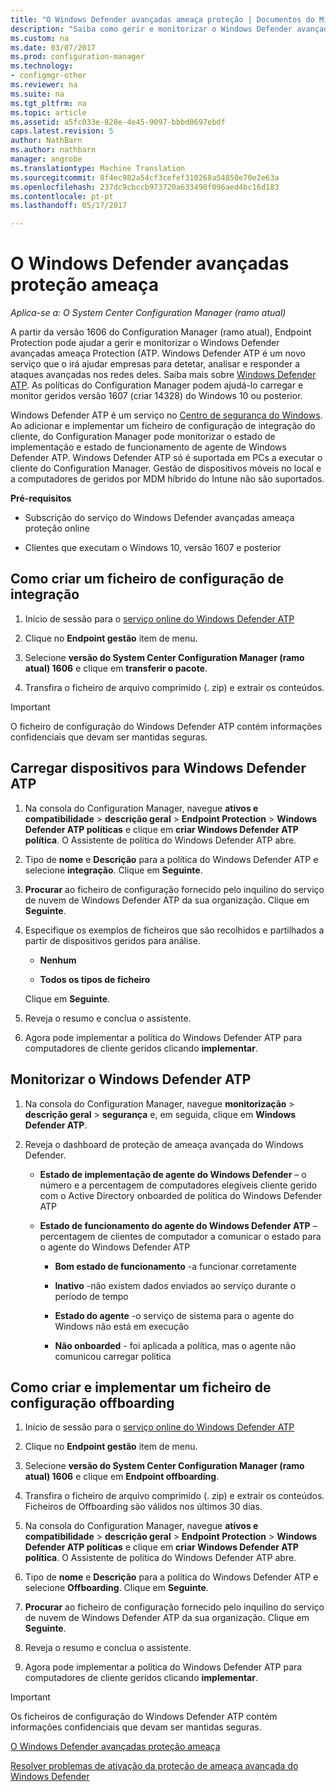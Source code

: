```yaml
---
title: "O Windows Defender avançadas ameaça proteção | Documentos do Microsoft"
description: "Saiba como gerir e monitorizar o Windows Defender avançadas ameaça Protection, um novo serviço que o ajuda a responder a ataques avançadas de empresas."
ms.custom: na
ms.date: 03/07/2017
ms.prod: configuration-manager
ms.technology:
- configmgr-other
ms.reviewer: na
ms.suite: na
ms.tgt_pltfrm: na
ms.topic: article
ms.assetid: a5fc033e-828e-4e45-9097-bbbd0697ebdf
caps.latest.revision: 5
author: NathBarn
ms.author: nathbarn
manager: angrobe
ms.translationtype: Machine Translation
ms.sourcegitcommit: 8f4ec982a54cf3cefef310268a54850e70e2e63a
ms.openlocfilehash: 237dc9cbccb973720a633490f096aed4bc16d183
ms.contentlocale: pt-pt
ms.lasthandoff: 05/17/2017

---
```

# <a name="windows-defender-advanced-threat-protection"></a>O Windows Defender avançadas proteção ameaça

*Aplica-se a: O System Center Configuration Manager (ramo atual)*

A partir da versão 1606 do Configuration Manager (ramo atual), Endpoint Protection pode ajudar a gerir e monitorizar o Windows Defender avançadas ameaça Protection (ATP. Windows Defender ATP é um novo serviço que o irá ajudar empresas para detetar, analisar e responder a ataques avançadas nos redes deles.  Saiba mais sobre [Windows Defender ATP](http://aka.ms/technet-wdatp). As políticas do Configuration Manager podem ajudá-lo carregar e monitor geridos versão 1607 (criar 14328) do Windows 10 ou posterior.

Windows Defender ATP é um serviço no [Centro de segurança do Windows](https://securitycenter.windows.com). Ao adicionar e implementar um ficheiro de configuração de integração do cliente, do Configuration Manager pode monitorizar o estado de implementação e estado de funcionamento de agente de Windows Defender ATP. Windows Defender ATP só é suportada em PCs a executar o cliente do Configuration Manager. Gestão de dispositivos móveis no local e a computadores de geridos por MDM híbrido do Intune não são suportados.

 **Pré-requisitos**  

-   Subscrição do serviço do Windows Defender avançadas ameaça proteção online  

-   Clientes que executam o Windows 10, versão 1607 e posterior  

## <a name="how-to-create-an-onboarding-configuration-file"></a>Como criar um ficheiro de configuração de integração  

 1.  Início de sessão para o [serviço online do Windows Defender ATP](https://securitycenter.windows.com/)   

 2.  Clique no **Endpoint gestão** item de menu.  

 3.  Selecione **versão do System Center Configuration Manager (ramo atual) 1606** e clique em **transferir o pacote**.  

 4.  Transfira o ficheiro de arquivo comprimido (. zip) e extrair os conteúdos.

> [!IMPORTANT]
> O ficheiro de configuração do Windows Defender ATP contém informações confidenciais que devam ser mantidas seguras.

## <a name="onboard-devices-for-windows-defender-atp"></a>Carregar dispositivos para Windows Defender ATP  

1.  Na consola do Configuration Manager, navegue **ativos e compatibilidade** > **descrição geral** > **Endpoint Protection** > **Windows Defender ATP políticas** e clique em **criar Windows Defender ATP política**. O Assistente de política do Windows Defender ATP abre.  

2.  Tipo de **nome** e **Descrição** para a política do Windows Defender ATP e selecione **integração**. Clique em **Seguinte**.  

3.  **Procurar** ao ficheiro de configuração fornecido pelo inquilino do serviço de nuvem de Windows Defender ATP da sua organização. Clique em **Seguinte**.  

4.  Especifique os exemplos de ficheiros que são recolhidos e partilhados a partir de dispositivos geridos para análise.  

    -   **Nenhum**   

    -   **Todos os tipos de ficheiro**  

     Clique em **Seguinte**.  

5.  Reveja o resumo e conclua o assistente.  

6.  Agora pode implementar a política do Windows Defender ATP para computadores de cliente geridos clicando **implementar**.  

## <a name="monitor-windows-defender-atp"></a>Monitorizar o Windows Defender ATP  

1.  Na consola do Configuration Manager, navegue **monitorização** > **descrição geral** > **segurança** e, em seguida, clique em **Windows Defender ATP**.  

2.  Reveja o dashboard de proteção de ameaça avançada do Windows Defender.  

    -   **Estado de implementação de agente do Windows Defender** – o número e a percentagem de computadores elegíveis cliente gerido com o Active Directory onboarded de política do Windows Defender ATP  

    -   **Estado de funcionamento do agente do Windows Defender ATP** – percentagem de clientes de computador a comunicar o estado para o agente do Windows Defender ATP  

        -   **Bom estado de funcionamento** -a funcionar corretamente  

        -   **Inativo** -não existem dados enviados ao serviço durante o período de tempo  

        -   **Estado do agente** -o serviço de sistema para o agente do Windows não está em execução  

        -   **Não onboarded** - foi aplicada a política, mas o agente não comunicou carregar política  


## <a name="how-to-create-and-deploy-an-offboarding-configuration-file"></a>Como criar e implementar um ficheiro de configuração offboarding  

1.  Início de sessão para o [serviço online do Windows Defender ATP](https://securitycenter.windows.com/)   

2.  Clique no **Endpoint gestão** item de menu.  

3.  Selecione **versão do System Center Configuration Manager (ramo atual) 1606** e clique em **Endpoint offboarding**.  

4.  Transfira o ficheiro de arquivo comprimido (. zip) e extrair os conteúdos. Ficheiros de Offboarding são válidos nos últimos 30 dias.

5.  Na consola do Configuration Manager, navegue **ativos e compatibilidade** > **descrição geral** > **Endpoint Protection** > **Windows Defender ATP políticas** e clique em **criar Windows Defender ATP política**. O Assistente de política do Windows Defender ATP abre.  

6.  Tipo de **nome** e **Descrição** para a política do Windows Defender ATP e selecione **Offboarding**. Clique em **Seguinte**.  

7.  **Procurar** ao ficheiro de configuração fornecido pelo inquilino do serviço de nuvem de Windows Defender ATP da sua organização. Clique em **Seguinte**.  

8.  Reveja o resumo e conclua o assistente.  

9.  Agora pode implementar a política do Windows Defender ATP para computadores de cliente geridos clicando **implementar**.  

> [!IMPORTANT]
> Os ficheiros de configuração do Windows Defender ATP contém informações confidenciais que devam ser mantidas seguras.

[O Windows Defender avançadas proteção ameaça](https://technet.microsoft.com/itpro/windows/keep-secure/windows-defender-advanced-threat-protection)

[Resolver problemas de ativação da proteção de ameaça avançada do Windows Defender](https://technet.microsoft.com/itpro/windows/keep-secure/troubleshoot-onboarding-windows-defender-advanced-threat-protection)

